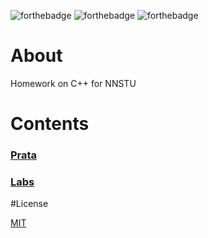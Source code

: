 ![forthebadge](http://forthebadge.com/images/badges/built-with-love.svg)
![forthebadge](http://forthebadge.com/images/badges/check-it-out.svg)
![forthebadge](http://forthebadge.com/images/badges/winter-is-coming.svg)

# About
Homework on C++ for NNSTU

# Contents

### [Prata](/Prata/schedule.md)
### [Labs](/Labs/schedule.md)

#License

[MIT](/LICENSE/)
